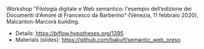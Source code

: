 Workshop "Filologia digitale e Web semantico: l'esempio dell’edizione dei Documenti d'Amore di Francesco da Barberino" (Venezia, 11 febbraio 2020), Malcanton-Marcorà building.

- Details: <https://biflow.hypotheses.org/1395>
- Materials (slides): <https://github.com/bakulf/semantic_web_preso>
